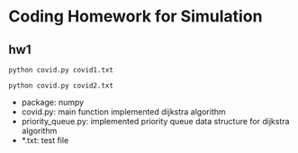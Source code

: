 # Coding Homework for Simulation
## hw1
```
python covid.py covid1.txt
```
```
python covid.py covid2.txt
```
- package: numpy
- covid.py: main function implemented dijkstra algorithm 
- priority_queue.py: implemented priority queue data structure for dijkstra algorithm
- *.txt: test file